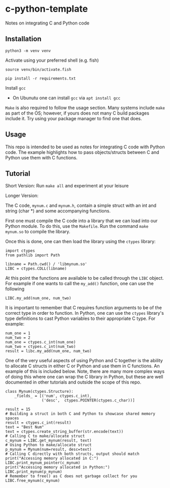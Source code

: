 # c-python-template
Notes on integrating C and Python code

## Installation

```
python3 -m venv venv
```

Activate using your preferred shell (e.g. fish)
```
source venv/bin/activate.fish
```

```
pip install -r requirements.txt 
```

Install `gcc`
* On Ubunutu one can install `gcc` via `apt install gcc`

`Make` is also required to follow the usage section. Many systems include `make` as part of the OS; however, if yours does not many C build packages include it. Try using your package manager to find one that does. 

## Usage

This repo is intended to be used as notes for integrating C code with Python code. The example highlights how to pass objects/structs between C and Python use them with C functions.  

## Tutorial

Short Version: Run `make all` and experiment at your leisure

Longer Version:

The C code, `mynum.c` and `mynum.h`, contain a simple struct with an int and string (char *) and some accompanying functions. 

First one must compile the C code into a library that we can load into our Python module. To do this, use the `Makefile`. Run the command `make mynum.so` to compile the library. 

Once this is done, one can then load the library using the `ctypes` library:
```
import ctypes
from pathlib import Path

libname = Path.cwd() / 'libmynum.so'
LIBC = ctypes.CDLL(libname)
```

At this point the functions are available to be called through the `LIBC` object. For example if one wants to call the `my_add()` function, one can use the following
```
LIBC.my_add(num_one, num_two)
```

It is important to remember that C requires function arguments to be of the correct type in order to function. In Python, one can use the `ctypes` library's type definitions to cast Python variables to their appropriate C type. 
For example:
```
num_one = 1
num_two = 2
num_one = ctypes.c_int(num_one)
num_two = ctypes.c_int(num_two)
result = libc.my_add(num_one, num_two)
```

One of the very useful aspects of using Python and C together is the ability to allocate C structs in either C or Python and use them in C functions. An example of this is included below. Note, there are many more complex ways of doing this where one can wrap the C library in Python, but these are well documented in other tutorials and outside the scope of this repo.
```
class Mynum(ctypes.Structure):
    _fields_ = [('num', ctypes.c_int),
                ('desc',  ctypes.POINTER(ctypes.c_char))]

result = 15
# Building a struct in both C and Python to showcase shared memory spaces
result = ctypes.c_int(result)
text = "Best Num"
text = ctypes.create_string_buffer(str.encode(text))
# Calling C to make/allocate struct
c_mynum = LIBC.get_mynum(result, text)
# Using Python to make/allocate struct
p_mynum = Mynum(num=result, desc=text)
# Calling C directly with both structs, output should match 
print("Accessing memory allocated in C:")
LIBC.print_mynum_pointer(c_mynum)
print("Accessing memory allocated in Python:")
LIBC.print_mynum(p_mynum)
# Remember to free() as C does not garbage collect for you
LIBC.free_mynum(c_mynum)

```
